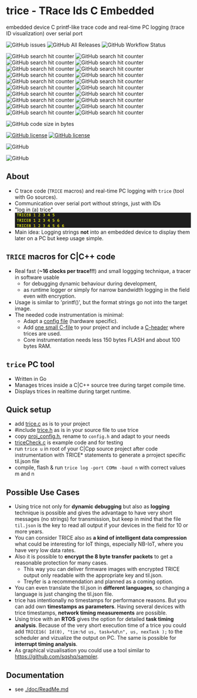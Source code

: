 # **trice** - **TR**ace **I**ds **C** **E**mbedded 
embedded device C printf-like trace code and real-time PC logging (trace ID visualization) over serial port


![GitHub issues](https://img.shields.io/github/issues/rokath/trice)
![GitHub All Releases](https://img.shields.io/github/downloads/rokath/trice/total)
![GitHub Workflow Status](https://img.shields.io/github/workflow/status/rokath/trice/goreleaser)

![GitHub search hit counter](https://img.shields.io/github/search/rokath/trice/c)
![GitHub search hit counter](https://img.shields.io/github/search/rokath/trice/trace)
![GitHub search hit counter](https://img.shields.io/github/search/rokath/trice/instrumentation)
![GitHub search hit counter](https://img.shields.io/github/search/rokath/trice/embedded)
![GitHub search hit counter](https://img.shields.io/github/search/rokath/trice/logging)
![GitHub search hit counter](https://img.shields.io/github/search/rokath/trice/real-time)
![GitHub search hit counter](https://img.shields.io/github/search/rokath/trice/debugging)
![GitHub search hit counter](https://img.shields.io/github/search/rokath/trice/visualization)
![GitHub search hit counter](https://img.shields.io/github/search/rokath/trice/monitoring)
![GitHub search hit counter](https://img.shields.io/github/search/rokath/trice/terminal)
![GitHub search hit counter](https://img.shields.io/github/search/rokath/trice/cli)
![GitHub search hit counter](https://img.shields.io/github/search/rokath/trice/diagnostics)
![GitHub search hit counter](https://img.shields.io/github/search/rokath/trice/tool)
![GitHub search hit counter](https://img.shields.io/github/search/rokath/trice/data-recording)
![GitHub search hit counter](https://img.shields.io/github/search/rokath/trice/rtos)
![GitHub search hit counter](https://img.shields.io/github/search/rokath/trice/multi-language-support)
![GitHub search hit counter](https://img.shields.io/github/search/rokath/trice/compression)
![GitHub search hit counter](https://img.shields.io/github/search/rokath/trice/timing-analysis)
![GitHub search hit counter](https://img.shields.io/github/search/rokath/trice/time-measurement)
![GitHub search hit counter](https://img.shields.io/github/search/rokath/trice/golang)

![GitHub code size in bytes](https://img.shields.io/github/languages/code-size/rokath/trice)

[![GitHub license](https://img.shields.io/badge/license-MIT-blue.svg)](https://raw.githubusercontent.com/mpaland/avl_array/master/LICENSE)
[![GitHub license](https://img.shields.io/badge/license-MIT-blue.svg)](https://raw.githubusercontent.com/rokath/avl_array/master/LICENSE)

![GitHub](https://img.shields.io/github/license/rokath/trice)

![GitHub](https://img.shields.io/github/license/rokath/trice)







## About
- C trace code (`TRICE` macros)  and real-time PC logging with `trice` (tool with Go sources).
- Communication over serial port without strings, just with IDs
- "log in (a) trice" ![](./doc/README.media/life0.gif)
- Main idea: Logging strings **not** into an embedded device to display them later on a PC but keep usage simple.

## `TRICE` macros for C|C++ code
- Real fast (**~16 clocks per trace!!!**) and small loggging technique, a tracer in software usable 
  - for debugging dynamic behaviour during development, 
  - as runtime logger or simply for narrow bandwidth logging in the field even with encryption.
- Usage is similar to 'printf()', but the format strings go not into the target image.
- The needed code instrumentation is minimal:
  - Adapt a [config file](./scrC/proj_config.h) (hardware specific).
  - Add [one small C-file](./scrC/trice.c) to your project and include a [C-header](./scrC/trice.h) where trices are used.
  - Core instrumentation needs less 150 bytes FLASH and about 100 bytes RAM.

## `trice` PC tool
- Written in Go
- Manages trices inside a C|C++ source tree during target compile time.
- Displays trices in realtime during target runtime.

## Quick setup
- add [trice.c](./scrC/trice.c) as is to your project
- #include [trice.h](./scrC/trice.h) as is in your source file to use trice
- copy [proj_config.h](./scrC/proj_config.h), rename to `config.h` and adapt to your needs
- [triceCheck.c](./examples/triceDemoF030R8/Src/triceCheck.c) 
is example code and for testing
- run `trice u` in root of your C|Cpp source project after code instrumentation with TRICE* statements to generate a prroject specific til.json file 
- compile, flash & run `trice log -port COMm -baud n` with correct values m and n

## Possible Use Cases
- Using trice not only for **dynamic debugging** but also as **logging** technique
    is possible and gives the advantage to have very short messages (no strings) for transmission, 
    but keep in mind that the file `til.json` is the key to read all output if your devices in the field for 10 or more years.
- You can consider TRICE also as **a kind of intelligent data compression** what could be interesting for IoT things, especially NB-IoT, where you have very low data rates.
- Also it is possible to **encrypt the 8 byte transfer packets** to get a reasonable protection for many cases.
  - This way you can deliver firmware images with encrypted TRICE output only readable with the appropriate key and til.json.
  - Treyfer is a recommendation and planned as a coming option.
- You can even translate the til.json in **different languages**, so changing a language is just changing the til.json file.
- trice has intentionally no timestamps for performance reasons. But you can add own **timestamps as parameters**. Having several devices with trice timestamps, **network timing measurements** are possible.
- Using trice with an **RTOS** gives the option for detailed **task timing analysis**. Because of the very short execution time of a trice you could add `TRICE16( Id(0), "tim:%d us, task=%d\n", us, nexTask );` to the scheduler and vizualize the output on PC. The same is possible for **interrupt timing analysis**.
- As graphical vizualisation you could use a tool similar to https://github.com/sqshq/sampler.

## Documentation
- see [./doc/ReadMe.md](./doc/ReadMe.md)
